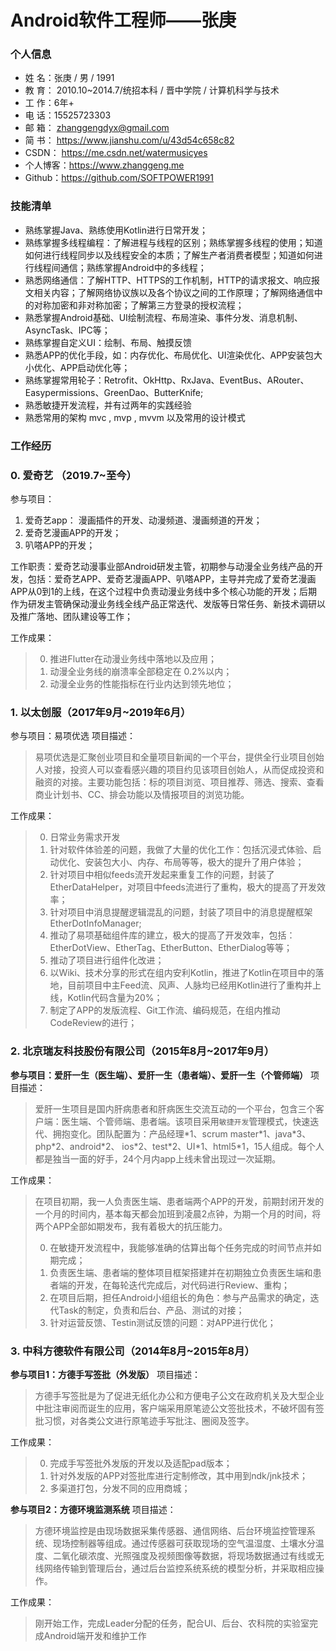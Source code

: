 # Android软件工程师——张庚
### 个人信息
* 姓    名：张庚 / 男 / 1991
* 教    育： 2010.10~2014.7/统招本科 / 晋中学院 / 计算机科学与技术
* 工    作：6年+
* 电    话：15525723303
* 邮    箱： zhanggengdyx@gmail.com
* 简    书： https://www.jianshu.com/u/43d54c658c82
* CSDN： https://me.csdn.net/watermusicyes
* 个人博客：https://www.zhanggeng.me
* Github：https://github.com/SOFTPOWER1991

### 技能清单
* 熟练掌握Java、熟练使用Kotlin进行日常开发；
* 熟练掌握多线程编程：了解进程与线程的区别；熟练掌握多线程的使用；知道如何进行线程同步以及线程安全的本质；了解生产者消费者模型；知道如何进行线程间通信；熟练掌握Android中的多线程；
* 熟悉网络通信：了解HTTP、HTTPS的工作机制，HTTP的请求报文、响应报文相关内容；了解网络协议族以及各个协议之间的工作原理；了解网络通信中的对称加密和非对称加密；了解第三方登录的授权流程；
* 熟悉掌握Android基础、UI绘制流程、布局渲染、事件分发、消息机制、AsyncTask、IPC等；
* 熟练掌握自定义UI：绘制、布局、触摸反馈
* 熟悉APP的优化手段，如：内存优化、布局优化、UI渲染优化、APP安装包大小优化、APP启动优化等；
* 熟练掌握常用轮子：Retrofit、OkHttp、RxJava、EventBus、ARouter、Easypermissions、GreenDao、ButterKnife;
* 熟悉敏捷开发流程，并有过两年的实践经验
* 熟悉常用的架构 mvc , mvp , mvvm 以及常用的设计模式
### 工作经历

### 0. 爱奇艺 （2019.7~至今）
参与项目：
1. 爱奇艺app： 漫画插件的开发、动漫频道、漫画频道的开发；
2. 爱奇艺漫画APP的开发；
3. 叭嗒APP的开发；

工作职责：爱奇艺动漫事业部Android研发主管，初期参与动漫全业务线产品的开发，包括：爱奇艺APP、爱奇艺漫画APP、叭嗒APP，主导并完成了爱奇艺漫画APP从0到1的上线，在这个过程中负责动漫业务线中多个核心功能的开发；后期作为研发主管确保动漫业务线全线产品正常迭代、发版等日常任务、新技术调研以及推广落地、团队建设等工作；

工作成果：
> 0. 推进Flutter在动漫业务线中落地以及应用；
> 1. 动漫全业务线的崩溃率全部稳定在 0.2%以内；
> 2. 动漫全业务的性能指标在行业内达到领先地位；

### 1. 以太创服（2017年9月~2019年6月）
参与项目：易项优选
项目描述：
> 易项优选是汇聚创业项目和全量项目新闻的一个平台，提供全行业项目创始人对接，投资人可以查看感兴趣的项目约见该项目创始人，从而促成投资和融资的对接。主要功能包括：标的项目浏览、项目推荐、筛选、搜索、查看商业计划书、CC、排会功能以及情报项目的浏览功能。

工作成果：
> 0. 日常业务需求开发
> 1. 针对软件体验差的问题，我做了大量的优化工作：包括沉浸式体验、启动优化、安装包大小、内存、布局等等，极大的提升了用户体验；
> 2. 针对项目中相似feeds流开发起来重复工作的问题，封装了EtherDataHelper，对项目中feeds流进行了重构，极大的提高了开发效率；
> 3. 针对项目中消息提醒逻辑混乱的问题，封装了项目中的消息提醒框架EtherDotInfoManager;
> 4. 推动了易项基础组件库的建立，极大的提高了开发效率，包括：EtherDotView、EtherTag、EtherButton、EtherDialog等等；
> 5. 推动了项目进行组件化改进；
> 6. 以Wiki、技术分享的形式在组内安利Kotlin，推进了Kotlin在项目中的落地，目前项目中主Feed流、风声、人脉均已经用Kotlin进行了重构并上线，Kotlin代码含量为20%；
> 7. 制定了APP的发版流程、Git工作流、编码规范，在组内推动CodeReview的进行；

### 2. 北京瑞友科技股份有限公司（2015年8月~2017年9月）
**参与项目：爱肝一生（医生端）、爱肝一生（患者端）、爱肝一生（个管师端）** 
项目描述：
>  爱肝一生项目是国内肝病患者和肝病医生交流互动的一个平台，包含三个客户端：医生端、个管师端、患者端。该项目采用`敏捷开发`管理模式，快速迭代、拥抱变化。团队配置为：产品经理\*1、scrum master\*1、java\*3、php\*2、android\*2、 ios\*2、test\*2、UI\*1、html5\*1，15人组成。每个人都是独当一面的好手，24个月内app上线未曾出现过一次延期。

工作成果：

> 在项目初期，我一人负责医生端、患者端两个APP的开发，前期封闭开发的一个月的时间内，基本每天都会加班到凌晨2点钟，为期一个月的时间，将两个APP全部如期发布，我有着极大的抗压能力。
> 
> 0. 在敏捷开发流程中，我能够准确的估算出每个任务完成的时间节点并如期完成；
> 1. 负责医生端、患者端的整体项目框架搭建并在初期独立负责医生端和患者端的开发，在每轮迭代完成后，对代码进行Review、重构；
> 2. 在项目后期，担任Android小组组长的角色：参与产品需求的确定，迭代Task的制定，负责和后台、产品、测试的对接；
> 3. 针对运营反馈、Testin测试反馈的问题：对APP进行优化；

### 3. 中科方德软件有限公司（2014年8月~2015年8月）
**参与项目1：方德手写签批（外发版）**
项目描述：
> 方德手写签批是为了促进无纸化办公和方便电子公文在政府机关及大型企业中批注审阅而诞生的应用，客户端采用原笔迹公文签批技术，不破坏固有签批习惯，对各类公文进行原笔迹手写批注、圈阅及签字。

工作成果：
> 
> 0. 完成手写签批外发版的开发以及适配pad版本；
> 1. 针对外发版的APP对签批库进行定制修改，其中用到ndk/jnk技术；
> 2. 多渠道打包，分发不同的应用商城；

**参与项目2：方德环境监测系统**
项目描述：
> 方德环境监控是由现场数据采集传感器、通信网络、后台环境监控管理系统、现场控制器等组成。通过传感器可获取现场的空气温湿度、土壤水分温度、二氧化碳浓度、光照强度及视频图像等数据，将现场数据通过有线或无线网络传输到管理后台，通过后台监控系统系统的模型分析，并采取相应操作。

工作成果：
> 刚开始工作，完成Leader分配的任务，配合UI、后台、农科院的实验室完成Android端开发和维护工作



